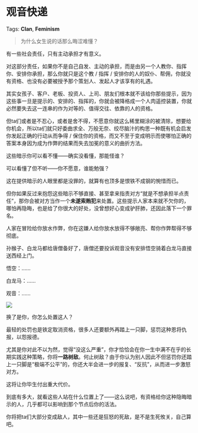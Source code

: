 # 观音快递

Tags: **Clan**, **Feminism**

> 为什么女生说的话那么晦涩难懂？



有一些社会责任，只有主动承担才有意义。

对这部分责任，如果你不是自己自发、主动的承担，而是由另一个人教你、指挥你、安排你承担，那么你就只是这个教 / 指挥 / 安排你的人的奴仆、帮佣，你就没有资格、也没有必要被授予那个策划人、发起人才该享有的礼遇。

其实女孩子、客户、老板、投资人、上司、朋友们根本就不该给你那些提示，因为这些事一旦是提示的、安排的、指挥的，你就会被降格成一个人肉遥控装置，你就必然要失去这一连串的作为对等的、值得交往、依靠的人的资格。

但ta们或者是不忍心，或者是舍不得，不愿意你就这么稀里糊涂的被清除，想要给你机会，所以ta们就只好委曲求全、万般无奈、绞尽脑汁的构思一种既有机会启发你发起正确的行动从而争得 / 保住你的资格，而又不至于变成明示而使哪怕正确的答案本身因为成为作弊的结果而失去加冕的意义的曲折方法。

这些暗示你可以看不懂——确实没看懂，那能怪谁？

可以看懂了但不听——你不愿意，谁能勉强？

这在提供暗示的人眼里都是没罪的，就算有也顶多是恨铁不成钢的惋惜而已。

但你如果反过来抱怨这些暗示不够直接、甚至拿来指责对方“就是不想承担半点责任”，那你会被对方当作一个**未遂索贿犯**来处置。这些提示人家本来就不欠你的，哪怕再隐晦，也是给了你很大的好处，没曾想好心变成驴肝肺，还因此落下一个罪名。

人家在冒险给你放水作弊，你在这嫌人给你放水放得不够敞亮、帮你作弊帮得不够彻底。

孙猴子、白龙马都给唐僧备好了，唐僧还要投诉观音没有安排悟空骑着白龙马直接送西经上门。

悟空：……

白龙马：……

观音：……

![](https://picx.zhimg.com/50/v2-0a2ec4fda7187d566337a3edf70e04fc_720w.jpg?source=2c26e567)  


换了是你，你怎么处置这人？  
  
最轻的处罚也是铁定取消资格，很多人还要额外再踏上一只脚，惩罚这种恩将仇报，以怨报德。

尤其是你对此不以为然，觉得“没这么严重”，你才恰恰会在你一生中满不在乎的长期实践这种策略，你将**一路树敌**。何止树敌？由于你认为别人因此不但惩罚你还踏上一只脚是“极端不公平”的，你还大半会进一步的报复、“反抗”，从而进一步激怒对方。  
  
这将让你毕生付出重大代价。

到底有多大，就看这些人站在什么位置上了——这么说吧，有资格给你这种隐晦暗示的人，几乎都可以影响到那个节点后你的活法。  
  
你将把ta们大部分变成敌人，其中一些还是狂怒的死敌，是不是生死攸关，自己算吧。



